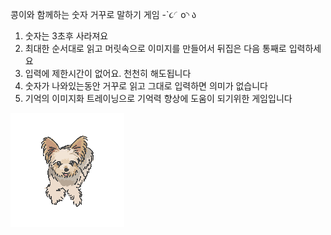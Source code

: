 콩이와 함께하는 숫자 거꾸로 말하기 게임 -`૮◜o◝ ა

1. 숫자는 3초후 사라져요
2. 최대한 순서대로 읽고 머릿속으로 이미지를 만들어서 뒤집은 다음 통째로 입력하세요
3. 입력에 제한시간이 없어요. 천천히 해도됩니다
4. 숫자가 나와있는동안 거꾸로 읽고 그대로 입력하면 의미가 없습니다
5. 기억의 이미지화 트레이닝으로 기억력 향상에 도움이 되기위한 게임입니다


<img id="dog-image" src="kong.png" alt="">
